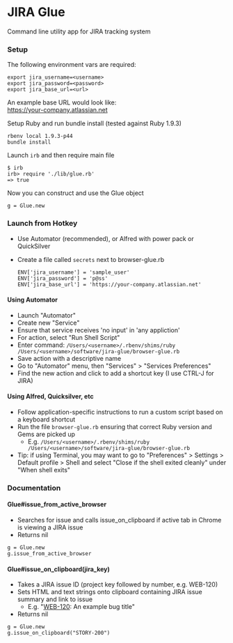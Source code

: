JIRA Glue
=========

Command line utility app for JIRA tracking system

### Setup

The following environment vars are required:

```
export jira_username=<username>
export jira_password=<password>
export jira_base_url=<url>
```

An example base URL would look like:  
https://your-company.atlassian.net

Setup Ruby and run bundle install (tested against Ruby 1.9.3)

```
rbenv local 1.9.3-p44
bundle install
```

Launch `irb` and then require main file

```
$ irb
irb> require './lib/glue.rb'
=> true
```

Now you can construct and use the Glue object

```
g = Glue.new
```

### Launch from Hotkey

* Use Automator (recommended), or Alfred with power pack or QuickSilver
* Create a file called `secrets` next to browser-glue.rb

    ```
    ENV['jira_username'] = 'sample_user'
    ENV['jira_password'] = 'p@ss'
    ENV['jira_base_url'] = 'https://your-company.atlassian.net'
    ```

#### Using Automator
* Launch "Automator"
* Create new "Service"
* Ensure that service receives 'no input' in 'any appliction'
* For action, select "Run Shell Script"
* Enter command: `/Users/<username>/.rbenv/shims/ruby /Users/<username>/software/jira-glue/browser-glue.rb`
* Save action with a descriptive name
* Go to "Automator" menu, then "Services" > "Services Preferences"
* Find the new action and click to add a shortcut key (I use CTRL-J for JIRA)

#### Using Alfred, Quicksilver, etc
* Follow application-specific instructions to run a custom script based on a keyboard shortcut
* Run the file `browser-glue.rb` ensuring that correct Ruby version and Gems are picked up
  * E.g. `/Users/<username>/.rbenv/shims/ruby /Users/<username>/software/jira-glue/browser-glue.rb`
* Tip: if using Terminal, you may want to go to "Preferences" > Settings > Default profile > Shell and select "Close if the shell exited cleanly" under "When shell exits"

### Documentation

#### Glue#issue_from_active_browser

* Searches for issue and calls issue_on_clipboard if active tab in Chrome is viewing a JIRA issue
* Returns nil
```
g = Glue.new
g.issue_from_active_browser
```

#### Glue#issue_on_clipboard(jira_key)

* Takes a JIRA issue ID (project key followed by number, e.g. WEB-120)
* Sets HTML and text strings onto clipboard containing JIRA issue summary and link to issue
  * E.g. "[WEB-120](http://www.example.com/issues/WEB-120): An example bug title"
* Returns nil
```
g = Glue.new
g.issue_on_clipboard("STORY-200")
```
